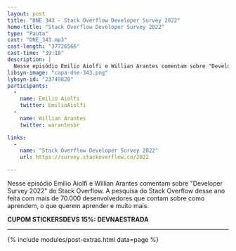 ```yaml
---
layout: post
title: "DNE 343 - Stack Overflow Developer Survey 2022"
home-title: "Stack Overflow Developer Survey 2022"
type: "Pauta"
cast: "DNE_343.mp3"
cast-length: "37726566"
cast-time: "39:18"
description: |
  Nesse episódio Emilio Aiolfi e Willian Arantes comentam sobre "Developer Survey 2022" do Stack Overflow. A pesquisa do Stack Overflow desse ano feita com mais de 70.000 desenvolvedores que contam sobre como aprendem, o que querem aprender e muito mais.
libsyn-image: "capa-dne-343.png"
lybsyn-id: "23749820"
participants:
  -
    name: Emilio Aiolfi
    twitter: EmilioAiolfi
  -
    name: Willian Arantes
    twitter: warantesbr

links:
  -
    name: "Stack Overflow Developer Survey 2022"
    url: https://survey.stackoverflow.co/2022

---
```


Nesse episódio Emilio Aiolfi e Willian Arantes comentam sobre "Developer Survey 2022" do Stack Overflow. A pesquisa do Stack Overflow desse ano feita com mais de 70.000 desenvolvedores que contam sobre como aprendem, o que querem aprender e muito mais.

<strong>CUPOM STICKERSDEVS 15%: DEVNAESTRADA</strong>

---

{% include modules/post-extras.html data=page %}
